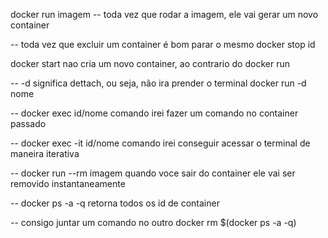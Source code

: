 docker run imagem 
-- toda vez que rodar a imagem, ele vai gerar um novo container

-- toda vez que excluir um container é bom parar o mesmo
docker stop id 


docker start nao cria um novo container, ao contrario do docker run


-- -d significa dettach, ou seja, não ira prender o terminal 
docker run -d nome


-- docker exec id/nome comando
irei fazer um comando no container passado 


-- docker exec -it id/nome comando
irei conseguir acessar o terminal de maneira iterativa  


-- docker run --rm imagem
quando voce sair do container ele vai ser removido instantaneamente 



-- docker ps -a -q 
retorna todos os id de container


-- consigo juntar um comando no outro
docker rm $(docker ps -a -q)

